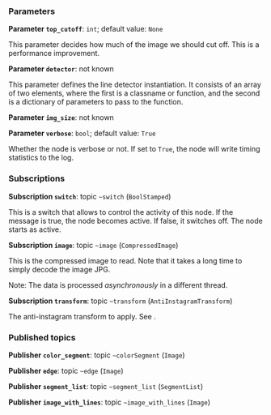 <div id='line_detector2-line_detector_node2-autogenerated' markdown='1'>


<!-- do not edit this file, autogenerated -->

### Parameters 

**Parameter `top_cutoff`**: `int`; default value: `None`

This parameter decides how much of the image we should cut off. This is a performance improvement.

**Parameter `detector`**: not known

This parameter defines the line detector instantiation. It consists of an array of two elements, where the first is a classname or function, and the second is a dictionary of parameters to pass to the function.

**Parameter `img_size`**: not known



**Parameter `verbose`**: `bool`; default value: `True`

Whether the node is verbose or not. If set to `True`, the node will write timing statistics to the log.

### Subscriptions 

**Subscription `switch`**: topic `~switch` (`BoolStamped`)

This is a switch that allows to control the activity of this node.
If the message is true, the node becomes active. If false, it switches off. The node starts as active.

**Subscription `image`**: topic `~image` (`CompressedImage`)

This is the compressed image to read. Note that it takes
a long time to simply decode the image JPG.

Note: The data is processed *asynchronously* in a different thread.

**Subscription `transform`**: topic `~transform` (`AntiInstagramTransform`)

The anti-instagram transform to apply.  See [](#anti_instagram).

### Published topics

**Publisher `color_segment`**: topic `~colorSegment` (`Image`)



**Publisher `edge`**: topic `~edge` (`Image`)



**Publisher `segment_list`**: topic `~segment_list` (`SegmentList`)



**Publisher `image_with_lines`**: topic `~image_with_lines` (`Image`)





</div>
<style>
.box {
    display: block;
}
.box + .box {
 margin-top: 2em;
}
</style>

    